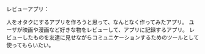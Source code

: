 レビューアプリ：

人をオタクにするアプリを作ろうと思って、なんとなく作ってみたアプリ。
ユーザが映画や漫画など好きな物をレビューして、アプリに記録するアプリ。
レビューしたものを友達に見せながらコミュニケーションするためのツールとして
使ってもらいたい。
